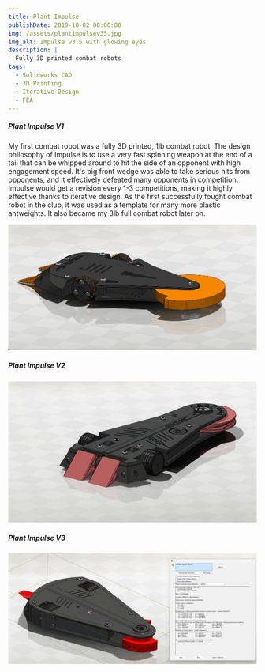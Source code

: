 ```yaml
---
title: Plant Impulse
publishDate: 2019-10-02 00:00:00
img: /assets/plantimpulsev35.jpg
img_alt: Impulse v3.5 with glowing eyes
description: |
  Fully 3D printed combat robots
tags:
  - Solidworks CAD
  - 3D Printing
  - Iterative Design
  - FEA
---
```


##### Plant Impulse V1
My first combat robot was a fully 3D printed, 1lb combat robot. The design philosophy of Impulse is to use a very fast spinning weapon at the end of a tail that can be whipped around to hit the side of an opponent with high engagement speed. It's big front wedge was able to take serious hits from opponents, and it effectively defeated many opponents in competition. Impulse would get a revision every 1-3 competitions, making it highly effective thanks to iterative design. As the first successfully fought combat robot in the club, it was used as a template for many more plastic antweights. It also became my 3lb full combat robot later on.

![](plantimpulse1.png)

##### Plant Impulse V2
![](Plantimpulsev2.png)

##### Plant Impulse V3
![](plantimpulsev3.png)